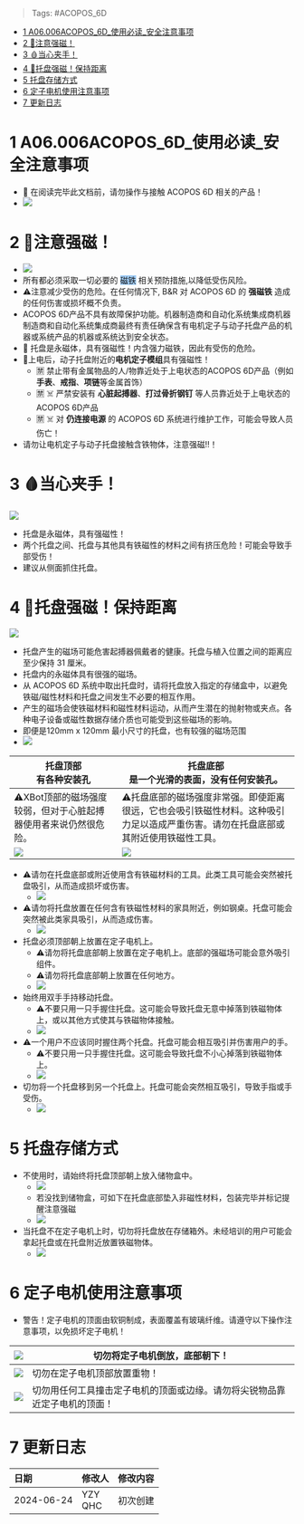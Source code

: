 > Tags: #ACOPOS_6D

- [1 A06.006ACOPOS_6D_使用必读_安全注意事项](#_1-a06006acopos_6d_%E4%BD%BF%E7%94%A8%E5%BF%85%E8%AF%BB_%E5%AE%89%E5%85%A8%E6%B3%A8%E6%84%8F%E4%BA%8B%E9%A1%B9)
- [2 🧲注意强磁！](#_2-%E6%B3%A8%E6%84%8F%E5%BC%BA%E7%A3%81)
- [3 🩸当心夹手！](#_3-%E5%BD%93%E5%BF%83%E5%A4%B9%E6%89%8B)
- [4 🧲托盘强磁！保持距离](#_4-%E6%89%98%E7%9B%98%E5%BC%BA%E7%A3%81%E4%BF%9D%E6%8C%81%E8%B7%9D%E7%A6%BB)
- [5 托盘存储方式](#_5-%E6%89%98%E7%9B%98%E5%AD%98%E5%82%A8%E6%96%B9%E5%BC%8F)
- [6 定子电机使用注意事项](#_6-%E5%AE%9A%E5%AD%90%E7%94%B5%E6%9C%BA%E4%BD%BF%E7%94%A8%E6%B3%A8%E6%84%8F%E4%BA%8B%E9%A1%B9)
- [7 更新日志](#_7-%E6%9B%B4%E6%96%B0%E6%97%A5%E5%BF%97)

# 1 A06.006ACOPOS_6D_使用必读_安全注意事项

- 🔴 在阅读完毕此文档前，请勿操作与接触 ACOPOS 6D 相关的产品！
- ![](FILES/006ACOPOS_6D_使用必读_安全注意事项/image-20240624170503814.png)

# 2 🧲注意强磁！

- ![](FILES/006ACOPOS_6D_使用必读_安全注意事项/image-20240624162604773.png)
- 所有都必须采取一切必要的 <span style="background:#A0CCF6">磁铁</span> 相关预防措施,以降低受伤风险。
- ⚠️注意减少受伤的危险。在任何情况下, B&R 对 ACOPOS 6D 的 **强磁铁** 造成的任何伤害或损坏概不负责。
- ACOPOS 6D产品不具有故障保护功能。机器制造商和自动化系统集成商机器制造商和自动化系统集成商最终有责任确保含有电机定子与动子托盘产品的机器或系统产品的机器或系统达到安全状态。
- 🧲 托盘是永磁体，具有强磁性！内含强力磁铁，因此有受伤的危险。
- 🔴上电后，动子托盘附近的**电机定子模组**具有强磁性！
    - 🈲 禁止带有金属物品的人/物靠近处于上电状态的ACOPOS 6D产品（例如**手表**、**戒指**、**项链**等金属首饰）
    - 🈲 ☠️ 严禁安装有 **心脏起搏器**、**打过骨折钢钉** 等人员靠近处于上电状态的ACOPOS 6D产品
    - 🈲 ☠️ 对 **仍连接电源** 的 ACOPOS 6D 系统进行维护工作，可能会导致人员伤亡！
- 请勿让电机定子与动子托盘接触含铁物体，注意强磁!!！

# 3 🩸当心夹手！

![](FILES/006ACOPOS_6D_使用必读_安全注意事项/image-20240624161153618.png)

- 托盘是永磁体，具有强磁性！
- 两个托盘之间、托盘与其他具有铁磁性的材料之间有挤压危险！可能会导致手部受伤！
- 建议从侧面抓住托盘。

# 4 🧲托盘强磁！保持距离

![](FILES/006ACOPOS_6D_使用必读_安全注意事项/image-20240624161649235.png)

- 托盘产生的磁场可能危害起搏器佩戴者的健康。托盘与植入位置之间的距离应至少保持 31 厘米。
- 托盘内的永磁体具有很强的磁场。
- 从 ACOPOS 6D 系统中取出托盘时，请将托盘放入指定的存储盒中，以避免铁磁/磁性材料和托盘之间发生不必要的相互作用。
- 产生的磁场会使铁磁材料和磁性材料运动，从而产生潜在的抛射物或夹点。各种电子设备或磁性数据存储介质也可能受到这些磁场的影响。
- 即便是120mm x 120mm 最小尺寸的托盘，也有较强的磁场范围
- ![](FILES/006ACOPOS_6D_使用必读_安全注意事项/image-20240624162028881.png)

| 托盘顶部<br>有各种安装孔                                                  | 托盘底部<br>是一个光滑的表面，没有任何安装孔。                                          |
| --------------------------------------------------------------- | ------------------------------------------------------------------ |
| ⚠️XBot顶部的磁场强度较弱，但对于心脏起搏器使用者来说仍然很危险。                             | ⚠️托盘底部的磁场强度非常强。即使距离很远，它也会吸引铁磁性材料。这种吸引力足以造成严重伤害。请勿在托盘底部或其附近使用铁磁性工具。 |
| ![](FILES/006ACOPOS_6D_使用必读_安全注意事项/image-20240624163226303.png) | ![](FILES/006ACOPOS_6D_使用必读_安全注意事项/image-20240624163310382.png)    |

- ⚠️请勿在托盘底部或附近使用含有铁磁材料的工具。此类工具可能会突然被托盘吸引，从而造成损坏或伤害。
    - ![](FILES/006ACOPOS_6D_使用必读_安全注意事项/image-20240624163631596.png)
- ⚠️请勿将托盘放置在任何含有铁磁性材料的家具附近，例如钢桌。托盘可能会突然被此类家具吸引，从而造成伤害。
    - ![](FILES/006ACOPOS_6D_使用必读_安全注意事项/image-20240624163707711.png)
- 托盘必须顶部朝上放置在定子电机上。
    - ⚠️请勿将托盘底部朝上放置在定子电机上。底部的强磁场可能会意外吸引组件。
    - ⚠️请勿将托盘底部朝上放置在任何地方。
    - ![](FILES/006ACOPOS_6D_使用必读_安全注意事项/image-20240624163946279.png)
- 始终用双手手持移动托盘。
    - ⚠️不要只用一只手握住托盘。这可能会导致托盘无意中掉落到铁磁物体上，或以其他方式使其与铁磁物体接触。
    - ![](FILES/006ACOPOS_6D_使用必读_安全注意事项/image-20240624164225991.png)
- ⚠️一个用户不应该同时握住两个托盘。托盘可能会相互吸引并伤害用户的手。
    - ⚠️不要只用一只手握住托盘。这可能会导致托盘不小心掉落到铁磁物体上。
    - ![](FILES/006ACOPOS_6D_使用必读_安全注意事项/image-20240624164727416.png)
- 切勿将一个托盘移到另一个托盘上。托盘可能会突然相互吸引，导致手指或手受伤。
    - ![](FILES/006ACOPOS_6D_使用必读_安全注意事项/image-20240624164844425.png)

# 5 托盘存储方式

- 不使用时，请始终将托盘顶部朝上放入储物盒中。
    - ![](FILES/006ACOPOS_6D_使用必读_安全注意事项/image-20240624165046778.png)
    - 若没找到储物盒，可如下在托盘底部垫入非磁性材料，包装完毕并标记提醒注意强磁
    - ![](FILES/006ACOPOS_6D_使用必读_安全注意事项/image-20240624170620329.png)
- 当托盘不在定子电机上时，切勿将托盘放在存储箱外。未经培训的用户可能会拿起托盘或在托盘附近放置铁磁物体。
    - ![](FILES/006ACOPOS_6D_使用必读_安全注意事项/image-20240624165314237.png)

# 6 定子电机使用注意事项

- 警告！定子电机的顶面由软铜制成，表面覆盖有玻璃纤维。请遵守以下操作注意事项，以免损坏定子电机！

| ![](FILES/006ACOPOS_6D_使用必读_安全注意事项/image-20240624165940858.png) | 切勿将定子电机倒放，底部朝下！                       |
| --------------------------------------------------------------- | ------------------------------------- |
| ![](FILES/006ACOPOS_6D_使用必读_安全注意事项/image-20240624165945269.png) | 切勿在定子电机顶部放置重物！                        |
| ![](FILES/006ACOPOS_6D_使用必读_安全注意事项/image-20240624165950329.png) | 切勿用任何工具撞击定子电机的顶面或边缘。请勿将尖锐物品靠近定子电机的顶面！ |

# 7 更新日志

| 日期         | 修改人        | 修改内容 |
| :--------- | :--------- | :--- |
| 2024-06-24 | YZY<br>QHC | 初次创建 |
